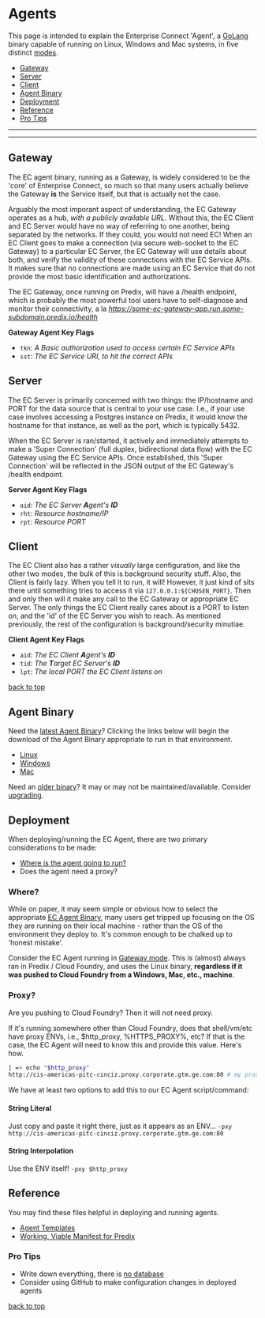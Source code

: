 # Agents
This page is intended to explain the Enterprise Connect 'Agent', a [GoLang](https://golang.org/) binary capable of running on Linux, Windows and Mac systems, in five distinct [modes](./modes.md#what-are-modes).

* [Gateway](#gateway)
* [Server](#server)
* [Client](#client)
* [Agent Binary](#agent-binary)
* [Deployment](#deployment)
* [Reference](#reference)
* [Pro Tips](#pro-tips)

---
---

## Gateway
The EC agent binary, running as a Gateway, is widely considered to be the 'core' of Enterprise Connect, so much so that many users actually believe the Gateway **is** the Service itself, but that is actually not the case. 

Arguably the most imporant aspect of understanding, the EC Gateway operates as a hub, *with a publicly available URL*. Without this, the EC Client and EC Server would have no way of referring to one another, being separated by the networks. If they could, you would not need EC! When an EC Client goes to make a connection (via secure web-socket to the EC Gateway) to a particular EC Server, the EC Gateway will use details about both, and verify the validity of these connections with the EC Service APIs. It makes sure that no connections are made using an EC Service that do not provide the most basic identification and authorizations. 

The EC Gateway, once running on Predix, will have a /health endpoint, which is probably the most powerful tool users have to self-diagnose and monitor their connectivity, a la *https://some-ec-gateway-app.run.some-subdomain.predix.io/health*

**Gateway Agent Key Flags**
- `tkn`: _A Basic authorization used to access certain EC Service APIs_
- `sst`: _The EC Service URI, to hit the correct APIs_

## Server
The EC Server is primarily concerned with two things: the IP/hostname and PORT for the data source that is central to your use case. I.e., if your use case involves accessing a Postgres instance on Predix, it would know the hostname for that instance, as well as the port, which is typically 5432. 

When the EC Server is ran/started, it actively and immediately attempts to make a 'Super Connection' (full duplex, bidirectional data flow) with the EC Gateway using the EC Service APIs. Once established, this 'Super Connection' will be reflected in the JSON output of the EC Gateway's /health endpoint.

**Server Agent Key Flags**
- `aid`: _The EC Server **A**gent's **ID**_
- `rht`: _Resource hostname/IP_
- `rpt`: _Resource PORT_

## Client
The EC Client also has a rather *visually* large configuration, and like the other two modes, the bulk of this is background security stuff. Also, the Client is fairly lazy. When you tell it to run, it will! However, it just kind of sits there until something tries to access it via `127.0.0.1:${CHOSEN_PORT}`. Then and only then will it make any call to the EC Gateway or appropriate EC Server. The only things the EC Client really cares about is a PORT to listen on, and the 'id' of the EC Server you wish to reach. As mentioned previously, the rest of the configuration is background/security minutiae. 

**Client Agent Key Flags**
- `aid`: _The EC Client **A**gent's **ID**_
- `tid`: _The **T**arget EC Server's **ID**_
- `lpt`: _The local PORT the EC Client listens on_

  
[back to top](#complete-guide-to-enterprise-connect-setup)

## Agent Binary
Need the [latest Agent Binary](https://github.com/Enterprise-connect/ec-x-sdk/tree/v1/dist)? Clicking the links below will begin the download of the Agent Binary appropriate to run in that environment.

* [Linux](https://github.com/Enterprise-connect/ec-x-sdk/raw/v1/dist/ecagent_linux_sys.tar.gz)
* [Windows](https://github.com/Enterprise-connect/ec-x-sdk/raw/v1/dist/ecagent_linux_sys.tar.gz)
* [Mac](https://github.com/Enterprise-connect/ec-x-sdk/raw/v1/dist/ecagent_linux_sys.tar.gz)

Need an [older binary](https://github.com/Enterprise-connect/ec-sdk/commits/dist)? It may or may not be maintained/available. Consider [upgrading](./upgrades.md).

## Deployment
When deploying/running the EC Agent, there are two primary considerations to be made:

* [Where is the agent going to run?](#agent-binary)
* Does the agent need a proxy?

### Where?
While on paper, it may seem simple or obvious how to select the appropriate [EC Agent Binary](#agent-binary), many users get tripped up focusing on the OS they are running on their local machine - rather than the OS of the environment they deploy to. It's common enough to be chalked up to 'honest mistake'.

Consider the EC Agent running in [Gateway mode](#gateway). This is (almost) always ran in Predix / Cloud Foundry, and uses the Linux binary, **regardless if it was pushed to Cloud Foundry from a Windows, Mac, etc., machine**.

### Proxy?
Are you pushing to Cloud Foundry? Then it will not need proxy.

If it's running somewhere other than Cloud Foundry, does that shell/vm/etc have proxy ENVs, i.e., $http_proxy, %HTTPS_PROXY%, etc? If that is the case, the EC Agent will need to know this and provide this value. Here's how.

```bash
| => echo "$http_proxy"
http://cis-americas-pitc-cinciz.proxy.corporate.gtm.ge.com:80 # my proxy
```

We have at least two options to add this to our EC Agent script/command:

#### String Literal
Just copy and paste it right there, just as it appears as an ENV...
`-pxy http://cis-americas-pitc-cinciz.proxy.corporate.gtm.ge.com:80`

#### String Interpolation
Use the ENV itself!
`-pxy $http_proxy`

## Reference
You may find these files helpful in deploying and running agents.

* [Agent Templates](../reference/ec.sh)
* [Working, Viable Manifest for Predix](../reference/manifest.yml)

### Pro Tips
- Write down everything, there is [no database](./responsibilities.md#dude-wheres-my-gateway)
- Consider using GitHub to make configuration changes in deployed agents

[back to top](#agents)